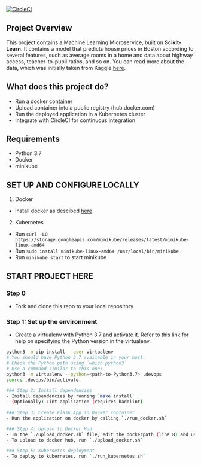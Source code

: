 [![CircleCI](https://dl.circleci.com/status-badge/img/gh/Onyekachukwu-Nweke/Operationalize_ml_api/tree/main.svg?style=svg)](https://dl.circleci.com/status-badge/redirect/gh/Onyekachukwu-Nweke/Operationalize_ml_api/tree/main)

## Project Overview

This project contains a Machine Learning Microservice, built on **Scikit-Learn**. It contains a model that predicts house prices in Boston according to several features, such as average rooms in a home and data about highway access, teacher-to-pupil ratios, and so on. You can read more about the data, which was initially taken from Kaggle [here](https://www.kaggle.com/c/boston-housing). 

## What does this project do?

- Run a docker container
- Upload container into a public registry (hub.docker.com)
- Run the deployed application in a Kubernetes cluster
- Integrate with CircleCI for continuous integration

## Requirements
 - Python 3.7
 - Docker
 - minikube

## SET UP AND CONFIGURE LOCALLY
1. Docker
 - install docker as descibed [here](https://docs.docker.com/engine/install/ubuntu/)
2. Kubernetes
 - Run `curl -LO https://storage.googleapis.com/minikube/releases/latest/minikube-linux-amd64`
 - Run `sudo install minikube-linux-amd64 /usr/local/bin/minikube`
 - Run `minikube start` to start minikube

## START PROJECT HERE 

### Step 0
- Fork and clone this repo to your local repository

### Step 1: Set up the environment
* Create a virtualenv with Python 3.7 and activate it. Refer to this link for help on specifying the Python version in the virtualenv. 
```bash
python3 -m pip install --user virtualenv
# You should have Python 3.7 available in your host. 
# Check the Python path using `which python3`
# Use a command similar to this one:
python3 -m virtualenv --python=<path-to-Python3.7> .devops
source .devops/bin/activate

### Step 2: Install dependencies
- Install dependencies by running `make install`
- (Optionally) Lint application (requires hadolint)

### Step 3: Create Flask App in Docker container
- Run the application on docker by calling `./run_docker.sh`

### Step 4: Upload to Docker Hub
- In the `./upload_docker.sh` file, edit the dockerpath (line 8) and username (line 12) and change the docker username to a personalized one (or leave it as is, to use the public kolaobajuluwa/flaskml:v1.0.0)
- To upload to docker hub, run `./upload_docker.sh`

### Step 5: Kubernetes deployment
- To deploy to kubernetes, run `./run_kubernetes.sh`
